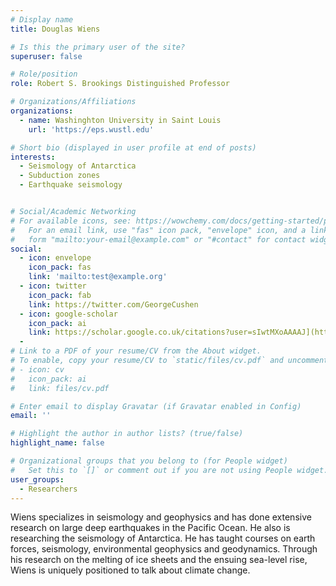 ```yaml
---
# Display name
title: Douglas Wiens

# Is this the primary user of the site?
superuser: false

# Role/position
role: Robert S. Brookings Distinguished Professor

# Organizations/Affiliations
organizations:
  - name: Washinghton University in Saint Louis
    url: 'https://eps.wustl.edu'

# Short bio (displayed in user profile at end of posts)
interests:
  - Seismology of Antarctica
  - Subduction zones
  - Earthquake seismology


# Social/Academic Networking
# For available icons, see: https://wowchemy.com/docs/getting-started/page-builder/#icons
#   For an email link, use "fas" icon pack, "envelope" icon, and a link in the
#   form "mailto:your-email@example.com" or "#contact" for contact widget.
social:
  - icon: envelope
    icon_pack: fas
    link: 'mailto:test@example.org'
  - icon: twitter
    icon_pack: fab
    link: https://twitter.com/GeorgeCushen
  - icon: google-scholar
    icon_pack: ai
    link: https://scholar.google.co.uk/citations?user=sIwtMXoAAAAJ](https://scholar.google.com/citations?user=izg0PuIAAAAJ&hl=en&oi=ao
  -
# Link to a PDF of your resume/CV from the About widget.
# To enable, copy your resume/CV to `static/files/cv.pdf` and uncomment the lines below.
# - icon: cv
#   icon_pack: ai
#   link: files/cv.pdf

# Enter email to display Gravatar (if Gravatar enabled in Config)
email: ''

# Highlight the author in author lists? (true/false)
highlight_name: false

# Organizational groups that you belong to (for People widget)
#   Set this to `[]` or comment out if you are not using People widget.
user_groups:
  - Researchers
---
```


Wiens specializes in seismology and geophysics and has done extensive research on large deep earthquakes in the Pacific Ocean. He also is researching the seismology of Antarctica. He has taught courses on earth forces, seismology, environmental geophysics and geodynamics. Through his research on the melting of ice sheets and the ensuing sea-level rise, Wiens is uniquely positioned to talk about climate change.
